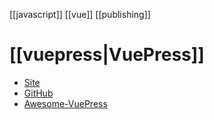[[javascript]] [[vue]] [[publishing]]

# [[vuepress|VuePress]]

- [Site](https://vuepress2.netlify.app/)
- [GitHub](https://github.com/vuepress/vuepress-next)
- [Awesome-VuePress](https://github.com/vuepress/awesome-vuepress)